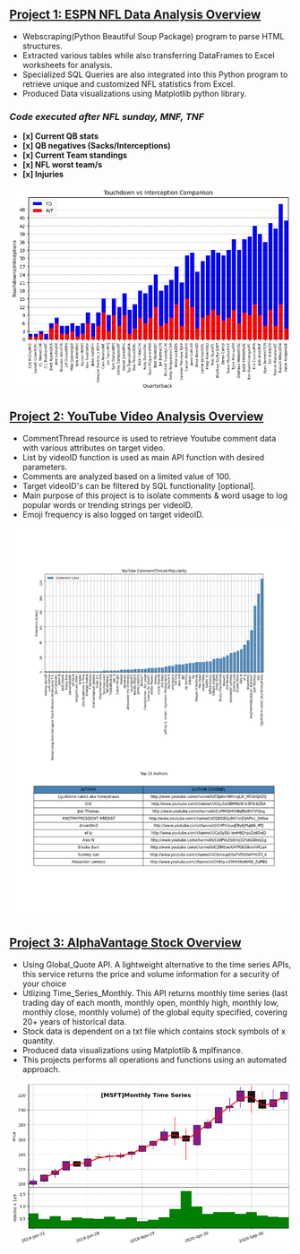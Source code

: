 
## [Project 1: ESPN NFL Data Analysis Overview](https://github.com/Adan-Macias/espn_nfl_stats)
- Webscraping(Python Beautiful Soup Package) program to parse HTML structures.
- Extracted various tables while also transferring DataFrames to Excel worksheets for analysis. 
- Specialized SQL Queries are also integrated into this Python program to retrieve unique and customized NFL statistics from Excel.
- Produced Data visualizations using Matplotlib python library.

### *Code executed after NFL sunday, MNF, TNF*

  - **[x] Current QB stats**
  - **[x] QB negatives (Sacks/Interceptions)**
  - **[x] Current Team standings**
  - **[x] NFL worst team/s**
  - **[x] Injuries**
 
![](https://raw.githubusercontent.com/Adan-Macias/Adan_Portfolio/main/Images/TD-INT.png)


## [Project 2: YouTube Video Analysis Overview](https://github.com/Adan-Macias/Youtube_Project)
- CommentThread resource is used to retrieve Youtube comment data with various attributes on target video.
- List by videoID function is used as main API function with desired parameters.
- Comments are analyzed based on a limited value of 100.
- Target videoID's can be filtered by SQL functionality [optional].
- Main purpose of this project is to isolate comments & word usage to log popular words or trending strings per videoID.
- Emoji frequency is also logged on target videoID.

![](https://raw.githubusercontent.com/Adan-Macias/Adan_Portfolio/main/Images/popularity_100.png)

## [Project 3: AlphaVantage Stock Overview](https://github.com/Adan-Macias/Stock_Project)
- Using Global_Quote API. A lightweight alternative to the time series APIs, this service returns the price and volume information for a security of your choice
- Utlizing Time_Series_Monthly. This API returns monthly time series (last trading day of each month, monthly open, monthly high, monthly low, monthly close, monthly volume) of the global equity specified, covering 20+ years of historical data. 
- Stock data is dependent on a txt file which contains stock symbols of x quantity.
- Produced data visualizations using Matplotlib & mplfinance.
- This projects performs all operations and functions using an automated approach.

![](https://raw.githubusercontent.com/Adan-Macias/Adan_Portfolio/main/Images/MSFT.png)


